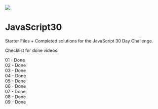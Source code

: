 ![](https://javascript30.com/images/JS3-social-share.png)

# JavaScript30

Starter Files + Completed solutions for the JavaScript 30 Day Challenge.

Checklist for done videos:

01 - Done  
02 - Done  
03 - Done  
04 - Done  
05 - Done  
06 - Done  
07 - Done  
08 - Done  
09 - Done  

